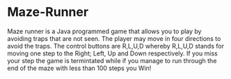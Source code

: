 # Maze-Runner
Maze runner is a Java programmed game that allows you to play by avoiding traps that are not seen. The player may move in four directions to avoid the traps. The control buttons are R,L,U,D whereby R,L,U,D stands for moving one step to the Right; Left, Up and Down respectively. If you miss your step the game is termintated while if you manage to run through the end of the maze with less than 100 steps you Win!
